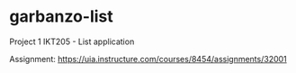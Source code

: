 # garbanzo-list
Project 1 IKT205 - List application

Assignment: https://uia.instructure.com/courses/8454/assignments/32001
